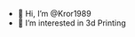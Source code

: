- 👋 Hi, I’m @Kror1989
- 👀 I’m interested in 3d Printing




<!---
Kror1989/Kror1989 is a ✨ special ✨ repository because its `README.md` (this file) appears on your GitHub profile.
You can click the Preview link to take a look at your changes.
--->
